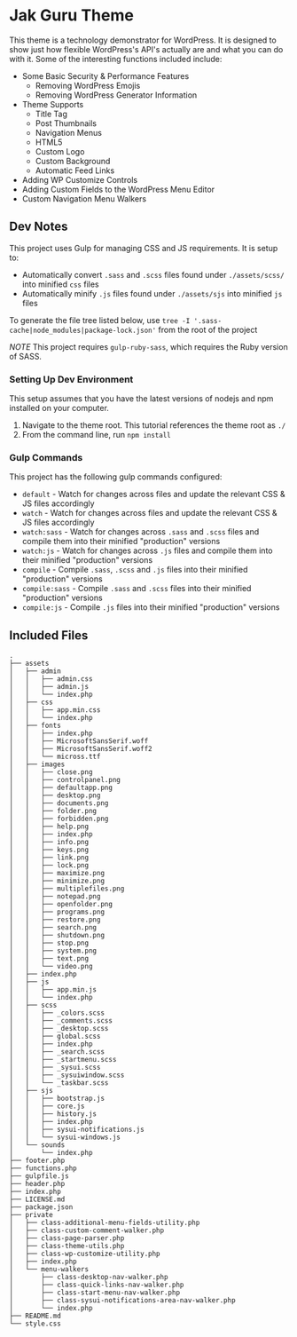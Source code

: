 # Jak Guru Theme

This theme is a technology demonstrator for WordPress. It is designed to show just how flexible WordPress's API's actually are and what you can do with it. Some of the interesting functions included include:

* Some Basic Security & Performance Features
  * Removing WordPress Emojis
  * Removing WordPress Generator Information
* Theme Supports
  * Title Tag
  * Post Thumbnails
  * Navigation Menus
  * HTML5
  * Custom Logo
  * Custom Background
  * Automatic Feed Links
 * Adding WP Customize Controls
 * Adding Custom Fields to the WordPress Menu Editor
 * Custom Navigation Menu Walkers

## Dev Notes

This project uses Gulp for managing CSS and JS requirements. It is setup to:

* Automatically convert `.sass` and `.scss` files found under `./assets/scss/` into minified `css` files
* Automatically minify `.js` files found under `./assets/sjs` into minified `js` files

To generate the file tree listed below, use `tree -I '.sass-cache|node_modules|package-lock.json'` from the root of the project

*NOTE* This project requires `gulp-ruby-sass`, which requires the Ruby version of SASS.

### Setting Up Dev Environment

This setup assumes that you have the latest versions of nodejs and npm installed on your computer.

1. Navigate to the theme root. This tutorial references the theme root as `./`
2. From the command line, run `npm install`

### Gulp Commands

This project has the following gulp commands configured:

* `default` - Watch for changes across files and update the relevant CSS & JS files accordingly
* `watch` - Watch for changes across files and update the relevant CSS & JS files accordingly
* `watch:sass` - Watch for changes across `.sass` and `.scss` files and compile them into their minified "production" versions
* `watch:js` - Watch for changes across `.js` files and compile them into their minified "production" versions
* `compile` - Compile `.sass`, `.scss` and `.js` files into their minified "production" versions
* `compile:sass` - Compile `.sass` and `.scss` files into their minified "production" versions
* `compile:js` - Compile `.js` files into their minified "production" versions

## Included Files

```
.
├── assets
│   ├── admin
│   │   ├── admin.css
│   │   ├── admin.js
│   │   └── index.php
│   ├── css
│   │   ├── app.min.css
│   │   └── index.php
│   ├── fonts
│   │   ├── index.php
│   │   ├── MicrosoftSansSerif.woff
│   │   ├── MicrosoftSansSerif.woff2
│   │   └── micross.ttf
│   ├── images
│   │   ├── close.png
│   │   ├── controlpanel.png
│   │   ├── defaultapp.png
│   │   ├── desktop.png
│   │   ├── documents.png
│   │   ├── folder.png
│   │   ├── forbidden.png
│   │   ├── help.png
│   │   ├── index.php
│   │   ├── info.png
│   │   ├── keys.png
│   │   ├── link.png
│   │   ├── lock.png
│   │   ├── maximize.png
│   │   ├── minimize.png
│   │   ├── multiplefiles.png
│   │   ├── notepad.png
│   │   ├── openfolder.png
│   │   ├── programs.png
│   │   ├── restore.png
│   │   ├── search.png
│   │   ├── shutdown.png
│   │   ├── stop.png
│   │   ├── system.png
│   │   ├── text.png
│   │   └── video.png
│   ├── index.php
│   ├── js
│   │   ├── app.min.js
│   │   └── index.php
│   ├── scss
│   │   ├── _colors.scss
│   │   ├── _comments.scss
│   │   ├── _desktop.scss
│   │   ├── global.scss
│   │   ├── index.php
│   │   ├── _search.scss
│   │   ├── _startmenu.scss
│   │   ├── _sysui.scss
│   │   ├── _sysuiwindow.scss
│   │   └── _taskbar.scss
│   ├── sjs
│   │   ├── bootstrap.js
│   │   ├── core.js
│   │   ├── history.js
│   │   ├── index.php
│   │   ├── sysui-notifications.js
│   │   └── sysui-windows.js
│   └── sounds
│       └── index.php
├── footer.php
├── functions.php
├── gulpfile.js
├── header.php
├── index.php
├── LICENSE.md
├── package.json
├── private
│   ├── class-additional-menu-fields-utility.php
│   ├── class-custom-comment-walker.php
│   ├── class-page-parser.php
│   ├── class-theme-utils.php
│   ├── class-wp-customize-utility.php
│   ├── index.php
│   └── menu-walkers
│       ├── class-desktop-nav-walker.php
│       ├── class-quick-links-nav-walker.php
│       ├── class-start-menu-nav-walker.php
│       ├── class-sysui-notifications-area-nav-walker.php
│       └── index.php
├── README.md
└── style.css
```